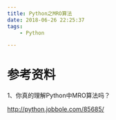 ```yaml
---
title: Python之MRO算法
date: 2018-06-26 22:25:37
tags:
	- Python

---
```




# 参考资料

1、你真的理解Python中MRO算法吗？

http://python.jobbole.com/85685/